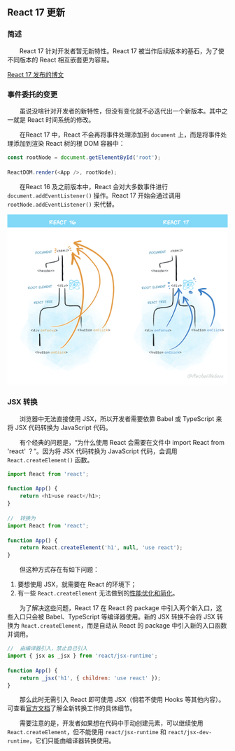 ## React 17 更新

### 简述

&emsp;&emsp;React 17 针对开发者暂无新特性。React 17 被当作后续版本的基石，为了使不同版本的 React 相互嵌套更为容易。

[React 17 发布的博文](https://zh-hans.reactjs.org/blog/2020/10/20/react-v17.html)

### 事件委托的变更

&emsp;&emsp;虽说没啥针对开发者的新特性，但没有变化就不必迭代出一个新版本。其中之一就是 React 时间系统的修改。

&emsp;&emsp;在React 17 中，React 不会再将事件处理添加到 `document` 上，而是将事件处理添加到渲染 React 树的根 DOM 容器中：

```javascript
const rootNode = document.getElementById('root');

ReactDOM.render(<App />, rootNode);
```

&emsp;&emsp;在React 16 及之前版本中，React 会对大多数事件进行 `document.addEventListener()` 操作。React 17 开始会通过调用 `rootNode.addEventListener()` 来代替。

![17event](./17/react_17_delegation.png)

### JSX 转换

&emsp;&emsp;浏览器中无法直接使用 JSX，所以开发者需要依靠 Babel 或 TypeScript 来将 JSX 代码转换为 JavaScript 代码。

&emsp;&emsp;有个经典的问题是，“为什么使用 React 会需要在文件中 import React from 'react' ？”。因为将 JSX 代码转换为 JavaScript 代码，会调用 `React.createElement()` 函数。

```javascript
import React from 'react';

function App() {
    return <h1>use react</h1>;
}

//	转换为
import React from 'react';

function App() {
    return React.createElement('h1', null, 'use react');
}
```

&emsp;&emsp;但这种方式存在有如下问题：

1. 要想使用 JSX，就需要在 React 的环境下；
2. 有一些 `React.createElement` 无法做到的[性能优化和简化](https://github.com/reactjs/rfcs/blob/createlement-rfc/text/0000-create-element-changes.md#motivation)。

&emsp;&emsp;为了解决这些问题，React 17 在 React 的 package 中引入两个新入口，这些入口只会被 Babel、TypeScript 等编译器使用。新的 JSX 转换不会将 JSX 转换为 `React.createElement`，而是自动从 React 的 package 中引入新的入口函数并调用。

```javascript
//	由编译器引入，禁止自己引入
import { jsx as _jsx } from 'react/jsx-runtime';

function App() {
    return _jsx('h1', { children: 'use react' });
}
```

&emsp;&emsp;那么此时无需引入 React 即可使用 JSX（倘若不使用 Hooks 等其他内容）。可查看[官方文档](https://github.com/reactjs/rfcs/blob/createlement-rfc/text/0000-create-element-changes.md#detailed-design)了解全新转换工作的具体细节。

&emsp;&emsp;需要注意的是，开发者如果想在代码中手动创建元素，可以继续使用 `React.createElement`，但不能使用 `react/jsx-runtime` 和 `react/jsx-dev-runtime`，它们只能由编译器转换使用。